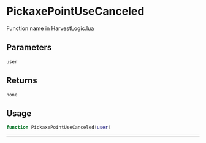 # PickaxePointUseCanceled
Function name in HarvestLogic.lua
## Parameters
`user`
## Returns
`none`
## Usage
```lua
function PickaxePointUseCanceled(user)
```
---

